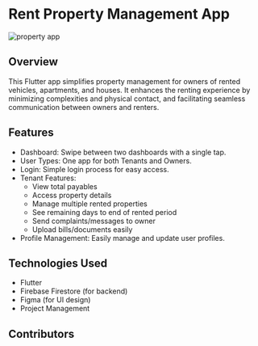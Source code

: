 # Rent Property Management App
![property app](https://github.com/gnklakshan/Property-management-app/assets/132909147/46b0bb13-17c1-4f10-aac4-17469769209f)



## Overview
This Flutter app simplifies property management for owners of rented vehicles, apartments, and houses. It enhances the renting experience by minimizing complexities and physical contact, and facilitating seamless communication between owners and renters.

## Features
- Dashboard: Swipe between two dashboards with a single tap.
- User Types: One app for both Tenants and Owners.
- Login: Simple login process for easy access.
- Tenant Features:
  - View total payables
  - Access property details
  - Manage multiple rented properties
  - See remaining days to end of rented period
  - Send complaints/messages to owner
  - Upload bills/documents easily
- Profile Management: Easily manage and update user profiles.

## Technologies Used
- Flutter
- Firebase Firestore (for backend)
- Figma (for UI design)
- Project Management

## Contributors



